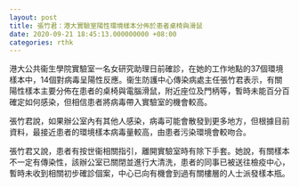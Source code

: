 ```yaml
---
layout: post
title: 張竹君：港大實驗室陽性環境樣本分佈於患者桌椅與滑鼠
date: 2020-09-21 18:45:13.000000000 +08:00
categories: rthk
---
```


港大公共衞生學院實驗室一名女研究助理日前確診，在她的工作地點的37個環境樣本中，14個對病毒呈陽性反應。衞生防護中心傳染病處主任張竹君表示，有關陽性樣本主要分佈在患者的桌椅與電腦滑鼠，附近座位及門柄等，暫時未能百分百確定如何感染，但相信患者將病毒帶入實驗室的機會較高。

張竹君說，如果辦公室內有其他人感染，病毒可能會散發到更多地方，但根據目前資料，最接近患者的環境樣本病毒量較高，由患者污染環境會較吻合。

張竹君又說，患者有按世衞相關指引，離開實驗室時有除下手套。她說，有關樣本不一定有傳染性，該辦公室已關閉並進行大清洗，患者的同事已被送往檢疫中心，暫時未收到相關初步確診個案，中心已向有機會到過有關樓層的人士派發樣本瓶。
